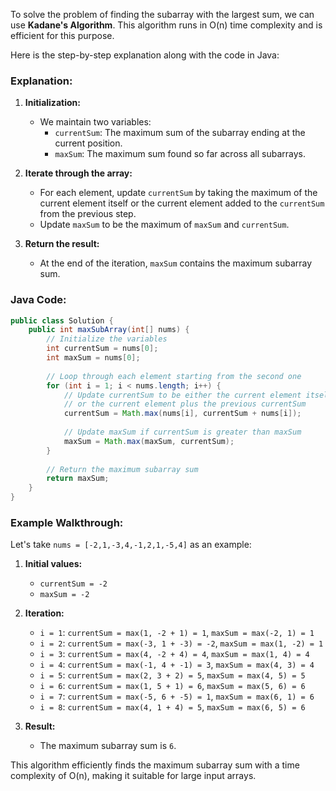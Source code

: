 To solve the problem of finding the subarray with the largest sum, we can use **Kadane's Algorithm**. This algorithm runs in O(n) time complexity and is efficient for this purpose.

Here is the step-by-step explanation along with the code in Java:

### Explanation:

1. **Initialization:**
   - We maintain two variables:
     - `currentSum`: The maximum sum of the subarray ending at the current position.
     - `maxSum`: The maximum sum found so far across all subarrays.

2. **Iterate through the array:**
   - For each element, update `currentSum` by taking the maximum of the current element itself or the current element added to the `currentSum` from the previous step.
   - Update `maxSum` to be the maximum of `maxSum` and `currentSum`.

3. **Return the result:**
   - At the end of the iteration, `maxSum` contains the maximum subarray sum.

### Java Code:

```java
public class Solution {
    public int maxSubArray(int[] nums) {
        // Initialize the variables
        int currentSum = nums[0];
        int maxSum = nums[0];
        
        // Loop through each element starting from the second one
        for (int i = 1; i < nums.length; i++) {
            // Update currentSum to be either the current element itself
            // or the current element plus the previous currentSum
            currentSum = Math.max(nums[i], currentSum + nums[i]);
            
            // Update maxSum if currentSum is greater than maxSum
            maxSum = Math.max(maxSum, currentSum);
        }
        
        // Return the maximum subarray sum
        return maxSum;
    }
}
```

### Example Walkthrough:

Let's take `nums = [-2,1,-3,4,-1,2,1,-5,4]` as an example:

1. **Initial values:**
   - `currentSum = -2`
   - `maxSum = -2`

2. **Iteration:**
   - `i = 1`: `currentSum = max(1, -2 + 1) = 1`, `maxSum = max(-2, 1) = 1`
   - `i = 2`: `currentSum = max(-3, 1 + -3) = -2`, `maxSum = max(1, -2) = 1`
   - `i = 3`: `currentSum = max(4, -2 + 4) = 4`, `maxSum = max(1, 4) = 4`
   - `i = 4`: `currentSum = max(-1, 4 + -1) = 3`, `maxSum = max(4, 3) = 4`
   - `i = 5`: `currentSum = max(2, 3 + 2) = 5`, `maxSum = max(4, 5) = 5`
   - `i = 6`: `currentSum = max(1, 5 + 1) = 6`, `maxSum = max(5, 6) = 6`
   - `i = 7`: `currentSum = max(-5, 6 + -5) = 1`, `maxSum = max(6, 1) = 6`
   - `i = 8`: `currentSum = max(4, 1 + 4) = 5`, `maxSum = max(6, 5) = 6`

3. **Result:**
   - The maximum subarray sum is `6`.

This algorithm efficiently finds the maximum subarray sum with a time complexity of O(n), making it suitable for large input arrays.
